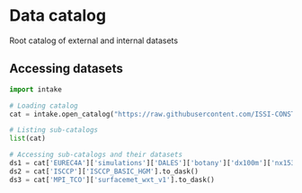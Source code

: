 # Data catalog
Root catalog of external and internal datasets

## Accessing datasets
```python
import intake

# Loading catalog
cat = intake.open_catalog("https://raw.githubusercontent.com/ISSI-CONSTRAIN/catalog/main/catalog.yaml")

# Listing sub-catalogs
list(cat)

# Accessing sub-catalogs and their datasets
ds1 = cat['EUREC4A']['simulations']['DALES']['botany']['dx100m']['nx1536']['timeseries'].to_dask()
ds2 = cat['ISCCP']['ISCCP_BASIC_HGM'].to_dask()
ds3 = cat['MPI_TCO']['surfacemet_wxt_v1'].to_dask()
```
